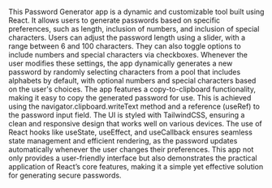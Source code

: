 This Password Generator app is a dynamic and customizable tool built using React. It allows users to generate passwords based on specific preferences, such as length, inclusion of numbers, and inclusion of special characters. Users can adjust the password length using a slider, with a range between 6 and 100 characters. They can also toggle options to include numbers and special characters via checkboxes. Whenever the user modifies these settings, the app dynamically generates a new password by randomly selecting characters from a pool that includes alphabets by default, with optional numbers and special characters based on the user's choices. The app features a copy-to-clipboard functionality, making it easy to copy the generated password for use. This is achieved using the navigator.clipboard.writeText method and a reference (useRef) to the password input field. The UI is styled with TailwindCSS, ensuring a clean and responsive design that works well on various devices. The use of React hooks like useState, useEffect, and useCallback ensures seamless state management and efficient rendering, as the password updates automatically whenever the user changes their preferences. This app not only provides a user-friendly interface but also demonstrates the practical application of React’s core features, making it a simple yet effective solution for generating secure passwords.
